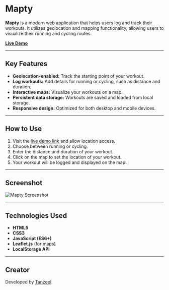 # Mapty

**Mapty** is a modern web application that helps users log and track their workouts. It utilizes geolocation and mapping functionality, allowing users to visualize their running and cycling routes.

[**Live Demo**](https://tanzeel0.github.io/Mapty/)

---

## Key Features

- **Geolocation-enabled:** Track the starting point of your workout.
- **Log workouts:** Add details for running or cycling, such as distance and duration.
- **Interactive maps:** Visualize your workouts on a map.
- **Persistent data storage:** Workouts are saved and loaded from local storage.
- **Responsive design:** Optimized for both desktop and mobile devices.

---

## How to Use

1. Visit the [live demo link](https://github.com/tanzeel0/Mapty/blob/main/Screenshot%20(46).png) and allow location access.
2. Choose between running or cycling.
3. Enter the distance and duration of your workout.
4. Click on the map to set the location of your workout.
5. Your workout will be logged and displayed on the map!

---

## Screenshot

![Mapty Screenshot](https://tanzeel0.github.io/Mapty/screenshot.png)

---

## Technologies Used

- **HTML5**
- **CSS3**
- **JavaScript (ES6+)**
- **Leaflet.js** (for maps)
- **LocalStorage API**

---

## Creator

Developed by [Tanzeel](https://www.linkedin.com/in/tanzeel0).

